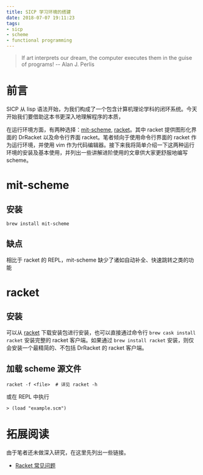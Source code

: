 ```yaml
---
title: SICP 学习环境的搭建
date: 2018-07-07 19:11:23
tags:
- sicp
- scheme
- functional programming
---
```

> If art interprets our dream, the computer executes them in the guise of programs!
> -- Alan J. Perlis

# 前言

SICP 从 lisp 语法开始，为我们构成了一个包含计算机理论学科的闭环系统。今天开始我们要借助这本书更深入地理解程序的本质，
<!--more-->

在运行环境方面，有两种选择：[mit-scheme](https://www.gnu.org/software/mit-scheme/), [racket][racket]。其中 racket 提供图形化界面的 DrRacket 以及命令行界面 racket。笔者倾向于使用命令行界面的 racket 作为运行环境，并使用 vim 作为代码编辑器。接下来我将简单介绍一下这两种运行环境的安装及基本使用，并列出一些讲解进阶使用的文章供大家更舒服地编写 scheme。

# mit-scheme

## 安装

`brew install mit-scheme`

## 缺点

相比于 racket 的 REPL，mit-scheme 缺少了诸如自动补全、快速跳转之类的功能

# racket

## 安装

可以从 [racket][racket] 下载安装包进行安装，也可以直接通过命令行 `brew cask install racket` 安装完整的 racket 客户端。如果通过 `brew install racket` 安装，则仅会安装一个最精简的、不包括 DrRacket 的 racket 客户端。

## 加载 scheme 源文件

```
racket -f <file>  # 详见 racket -h
```

或在 REPL 中执行

```
> (load "example.scm")
```

# 拓展阅读

由于笔者还未做深入研究，在这里先列出一些链接。

- [Racket 常见问题](https://racket-zh.org/faq)

[racket]: https://racket-lang.org/

